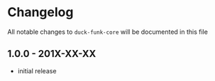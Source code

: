 # Changelog

All notable changes to `duck-funk-core` will be documented in this file

## 1.0.0 - 201X-XX-XX

- initial release
